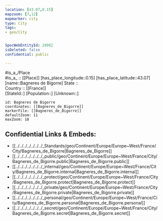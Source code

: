 ```yaml
---
location: [43.07,0.15] 
mapzoom: [7,12] 
mapmarker: city 
type: City
tags:
- geo/City


SpocWebEntityId: 28982
isDeleted: false
confidential: public

---
```

#is_a_/Place  
#is_a_ :: [[Place]] 
[has_place_longitude::0.15] 
[has_place_latitude::43.07] 
[name::Bagneres de Bigorre] 
State ::  
Country :: [[France]]  
[StateId::] 
[Population::] 
[Unknown::] 


```leaflet
id: Bagneres de Bigorre
coordinates: [[Bagneres_de_Bigorre]] 
markerFile: [[Bagneres_de_Bigorre]] 
defaultZoom: 11 
maxZoom: 18
```


## Confidential Links & Embeds: 
- [[../../../../../../../_Standards/geo/Continent/Europe/Europe~West/France/City/Bagneres_de_Bigorre|Bagneres_de_Bigorre]] 
- [[../../../../../../../_public/geo/Continent/Europe/Europe~West/France/City/Bagneres_de_Bigorre.public|Bagneres_de_Bigorre.public]] 
- [[../../../../../../../_internal/geo/Continent/Europe/Europe~West/France/City/Bagneres_de_Bigorre.internal|Bagneres_de_Bigorre.internal]] 
- [[../../../../../../../_protect/geo/Continent/Europe/Europe~West/France/City/Bagneres_de_Bigorre.protect|Bagneres_de_Bigorre.protect]] 
- [[../../../../../../../_private/geo/Continent/Europe/Europe~West/France/City/Bagneres_de_Bigorre.private|Bagneres_de_Bigorre.private]] 
- [[../../../../../../../_personal/geo/Continent/Europe/Europe~West/France/City/Bagneres_de_Bigorre.personal|Bagneres_de_Bigorre.personal]] 
- [[../../../../../../../_secret/geo/Continent/Europe/Europe~West/France/City/Bagneres_de_Bigorre.secret|Bagneres_de_Bigorre.secret]] 
